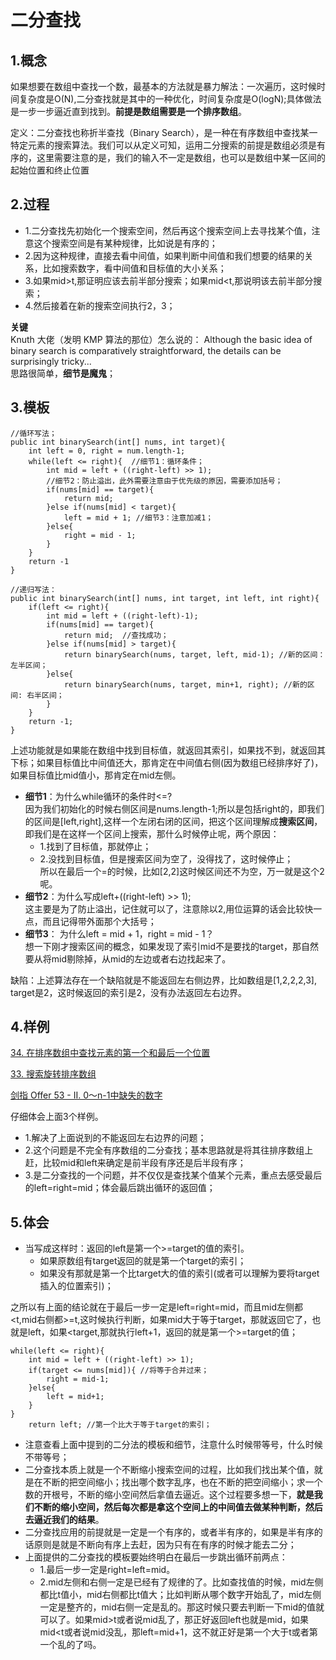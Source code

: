 # 二分查找   

## 1.概念

如果想要在数组中查找一个数，最基本的方法就是暴力解法：一次遍历，这时候时间复杂度是O(N),二分查找就是其中的一种优化，时间复杂度是O(logN);具体做法是一步一步逼近直到找到。**前提是数组需要是一个排序数组**。   

定义：二分查找也称折半查找（Binary Search），是一种在有序数组中查找某一特定元素的搜索算法。我们可以从定义可知，运用二分搜索的前提是数组必须是有序的，这里需要注意的是，我们的输入不一定是数组，也可以是数组中某一区间的起始位置和终止位置    

## 2.过程

- 1.二分查找先初始化一个搜索空间，然后再这个搜索空间上去寻找某个值，注意这个搜索空间是有某种规律，比如说是有序的；
- 2.因为这种规律，直接去看中间值，如果判断中间值和我们想要的结果的关系，比如搜索数字，看中间值和目标值的大小关系；
- 3.如果mid>t,那证明应该去前半部分搜索；如果mid<t,那说明该去前半部分搜索；
- 4.然后接着在新的搜索空间执行2，3；    

**关键**    
Knuth 大佬（发明 KMP 算法的那位）怎么说的：
Although the basic idea of binary search is comparatively straightforward, the details can be surprisingly tricky...   
思路很简单，**细节是魔鬼**；   

## 3.模板   

```
//循环写法；
public int binarySearch(int[] nums, int target){
    int left = 0, right = num.length-1;
    while(left <= right){  //细节1：循环条件；
        int mid = left + ((right-left) >> 1);  
        //细节2：防止溢出，此外需要注意由于优先级的原因，需要添加括号；
        if(nums[mid] == target){
            return mid;
        }else if(nums[mid] < target){
            left = mid + 1; //细节3：注意加减1；
        }else{
            right = mid - 1;
        }
    }
    return -1
}

//递归写法：
public int binarySearch(int[] nums, int target, int left, int right){
    if(left <= right){
        int mid = left + ((right-left)-1);
        if(nums[mid] == target){
            return mid;  //查找成功；
        }else if(nums[mid] > target){
            return binarySearch(nums, target, left, mid-1); //新的区间：左半区间；
        }else{
            return binarySearch(nums, target, min+1, right); //新的区间: 右半区间；
        }
    }
    return -1;
}
```
上述功能就是如果能在数组中找到目标值，就返回其索引，如果找不到，就返回其下标；如果目标值比中间值还大，那肯定在中间值右侧(因为数组已经排序好了)，如果目标值比mid值小，那肯定在mid左侧。  
- **细节1**：为什么while循环的条件时<=?    
因为我们初始化的时候右侧区间是nums.length-1;所以是包括right的，即我们的区间是[left,right],这样一个左闭右闭的区间，把这个区间理解成**搜索区间**，即我们是在这样一个区间上搜索，那什么时候停止呢，两个原因：
   - 1.找到了目标值，那就停止；  
   - 2.没找到目标值，但是搜索区间为空了，没得找了，这时候停止；  
 所以在最后一个=的时候，比如[2,2]这时候区间还不为空，万一就是这个2呢。  
- **细节2**：为什么写成left+((right-left) >> 1);  
这主要是为了防止溢出，记住就可以了，注意除以2,用位运算的话会比较快一点，而且记得带外面那个大括号；  
- **细节3**： 为什么left = mid + 1，right = mid - 1？    
想一下刚才搜索区间的概念，如果发现了索引mid不是要找的target，那自然要从将mid剔除掉，从mid的左边或者右边找起来了。   

缺陷：上述算法存在一个缺陷就是不能返回左右侧边界，比如数组是[1,2,2,2,3], target是2，这时候返回的索引是2，没有办法返回左右边界。    

## 4.样例   

[34. 在排序数组中查找元素的第一个和最后一个位置](https://www.cnblogs.com/Curryxin/p/15101136.html)


[33. 搜索旋转排序数组](https://www.cnblogs.com/Curryxin/p/15101199.html)  

[剑指 Offer 53 - II. 0～n-1中缺失的数字](https://www.cnblogs.com/Curryxin/p/15102217.html)

仔细体会上面3个样例。   
- 1.解决了上面说到的不能返回左右边界的问题；   
- 2.这个问题是不完全有序数组的二分查找；基本思路就是将其往排序数组上赶，比较mid和left来确定是前半段有序还是后半段有序；     
- 3.是二分查找的一个问题，并不仅仅是查找某个值某个元素，重点去感受最后的left=right=mid；体会最后跳出循环的返回值；     

## 5.体会

- 当写成这样时：返回的left是第一个>=target的值的索引。   
    - 如果原数组有target返回的就是第一个target的索引；   
    - 如果没有那就是第一个比target大的值的索引(或者可以理解为要将target插入的位置索引)；  

之所以有上面的结论就在于最后一步一定是left=right=mid，而且mid左侧都<t,mid右侧都>=t,这时候执行判断，如果mid大于等于target，那就返回它了，也就是left，如果<target,那就执行left+1，返回的就是第一个>=target的值；
```
while(left <= right){
    int mid = left + ((right-left) >> 1);
    if(target <= nums[mid]){ //将等于合并过来；
        right = mid-1;
    }else{
        left = mid+1;
    }
}
    return left; //第一个比大于等于target的索引；
```    
- 注意查看上面中提到的二分法的模板和细节，注意什么时候带等号，什么时候不带等号；  
- 二分查找本质上就是一个不断缩小搜索空间的过程，比如我们找出某个值，就是在不断的把空间缩小；找出哪个数字乱序，也在不断的把空间缩小；求一个数的开根号，不断的缩小空间然后拿值去逼近。这个过程要多想一下，**就是我们不断的缩小空间，然后每次都是拿这个空间上的中间值去做某种判断，然后去逼近我们的结果**。
- 二分查找应用的前提就是一定是一个有序的，或者半有序的，如果是半有序的话原则是就是不断向有序上去赶，因为只有在有序的时候才能去二分；
- 上面提供的二分查找的模板要始终明白在最后一步跳出循环前两点：
   - 1.最后一步一定是right=left=mid。
   - 2.mid左侧和右侧一定是已经有了规律的了。比如查找值的时候，mid左侧都比t值小，mid右侧都比t值大；比如判断从哪个数字开始乱了，mid左侧一定是整齐的，mid右侧一定是乱的。那这时候只要去判断一下mid的值就可以了。如果mid>t或者说mid乱了，那正好返回left也就是mid，如果mid<t或者说mid没乱，那left=mid+1，这不就正好是第一个大于t或者第一个乱的了吗。
